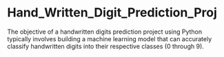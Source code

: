 # Hand_Written_Digit_Prediction_Proj
The objective of a handwritten digits prediction project using Python typically involves building a machine learning model that can accurately classify handwritten digits into their respective classes (0 through 9).
